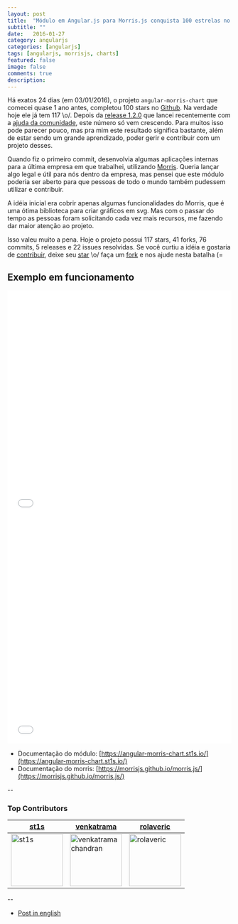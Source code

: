 ```yaml
---
layout: post
title:  "Módulo em Angular.js para Morris.js conquista 100 estrelas no Github"
subtitle: ""
date:   2016-01-27
category: angularjs
categories: [angularjs]
tags: [angularjs, morrisjs, charts]
featured: false
image: false
comments: true
description: 
---
```


Há exatos 24 dias (em 03/01/2016), o projeto `angular-morris-chart` que comecei quase 1 ano antes, completou 100 stars no [Github](https://github.com/st1s/angular-morris-chart).
Na verdade hoje ele já tem 117 \o/. Depois da [release 1.2.0](https://github.com/st1s/angular-morris-chart/releases/tag/1.2.0) que lancei recentemente com a [ajuda da comunidade](https://github.com/st1s/angular-morris-chart/graphs/contributors), este número só vem crescendo.
Para muitos isso pode parecer pouco, mas pra mim este resultado significa bastante, além de estar sendo um grande aprendizado, poder gerir e contribuir com um projeto desses.


Quando fiz o primeiro commit, desenvolvia algumas aplicações internas para a última empresa em que trabalhei, utilizando [Morris](https://morrisjs.github.io/morris.js/).
Queria lançar algo legal e útil para nós dentro da empresa, mas pensei que este módulo poderia ser aberto para que pessoas de todo o mundo também pudessem utilizar e contribuir.


A idéia inicial era cobrir apenas algumas funcionalidades do Morris, que é uma ótima biblioteca para criar gráficos em svg.
Mas com o passar do tempo as pessoas foram solicitando cada vez mais recursos, me fazendo dar maior atenção ao projeto.


Isso valeu muito a pena. Hoje o projeto possui 117 stars, 41 forks, 76 commits, 5 releases e 22 issues resolvidas. Se você curtiu a idéia e gostaria de [contribuir](https://github.com/st1s/angular-morris-chart/blob/master/CONTRIBUTING.md), deixe seu [star](https://github.com/st1s/angular-morris-chart/) \o/ faça um [fork](https://github.com/st1s/angular-morris-chart) e nos ajude nesta batalha (=


## Exemplo em funcionamento

<iframe width="100%" height="510" src="//jsfiddle.net/st1s/n6aaLckb/embedded/result,html,js/" allowfullscreen="allowfullscreen" frameborder="0"></iframe>
<iframe width="100%" height="510" src="//jsfiddle.net/st1s/zwb207md/embedded/result,html,js/" allowfullscreen="allowfullscreen" frameborder="0"></iframe>

<br />

- Documentação do módulo: [https://angular-morris-chart.st1s.io/](https://angular-morris-chart.st1s.io/)
- Documentação do morris: [https://morrisjs.github.io/morris.js/](https://morrisjs.github.io/morris.js/)

--

### Top Contributors

| [st1s](https://github.com/st1s) | [venkatrama](https://github.com/venkatramachandran)  | [rolaveric](https://github.com/rolaveric)  |
|---|---|---|
| [<img alt="st1s" src="https://avatars.githubusercontent.com/u/719763?v=3&s=117" width="117">](https://github.com/st1s)   | [<img alt="venkatramachandran" src="https://avatars.githubusercontent.com/u/4744258?v=3&s=117" width="117">](https://github.com/venkatramachandran)  |  [<img alt="rolaveric" src="https://avatars.githubusercontent.com/u/960670?v=3&s=117" width="117">](https://github.com/rolaveric) |

--


- [Post in english](/angularjs/2016/01/27/angular-morris-chart-reaches-100-stars-at-github.html)